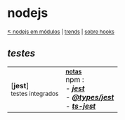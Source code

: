 # nodejs 

<sub>[:arrow_upper_left: nodejs em módulos](../readme.md) \| [trends](https://npmcompare.com/compare/cypress,fast-check,jest,mocha,tape) \| [sobre hooks](about.md)<sub>

## *testes*


|  |  |
|--|--|
| [**jest**] <br/><sub>testes integrados</sub> | <sup>[**notas**](jest/readme.md)<br/></sup> npm : <br/> - [***jest***](https://www.npmjs.com/package/jest) <br/>- [***@types/jest***](https://www.npmjs.com/package/@types/jest) <br/>- [***ts-jest***](https://www.npmjs.com/package/ts-jest) |


<sup></sup>
---

